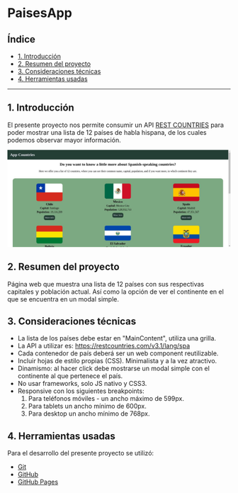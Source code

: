 # PaisesApp

## Índice

* [1. Introducción](#1-introducción)
* [2. Resumen del proyecto](#2-resumen-del-proyecto)
* [3. Consideraciones técnicas](#3-consideraciones-técnicas)
* [4. Herramientas usadas](#4-herramientas-usadas)

***

## 1. Introducción
El presente proyecto nos permite consumir un API [REST COUNTRIES](https://restcountries.com/) para poder mostrar una lista de 12 países de habla hispana, de los cuales podemos observar mayor información.

![img](./img/screen.jpg)

## 2. Resumen del proyecto
Página web que muestra una lista de 12 países con sus respectivas capitales y población actual.
Así como la opción de ver el continente en el que se encuentra en un modal simple.

## 3. Consideraciones técnicas
- La lista de los países debe estar en "MainContent", utiliza una grilla.
- La API a utilizar es: https://restcountries.com/v3.1/lang/spa
- Cada contenedor de país deberá ser un web component reutilizable.
- Incluir hojas de estilo propias (CSS). Minimalista y a la vez atractivo.
- Dinamismo: al hacer click debe mostrarse un modal simple con el continente al que pertenece el país.
- No usar frameworks, solo JS nativo y CSS3.
- Responsive con los siguientes breakpoints:
    1) Para teléfonos móviles - un ancho máximo de 599px.
    2) Para tablets un ancho mínimo de 600px.
    3) Para desktop un ancho mínimo de 768px.
    
## 4. Herramientas usadas
Para el desarrollo del presente proyecto se utilizó:
* [Git](https://git-scm.com/)
* [GitHub](https://github.com/)
* [GitHub Pages](https://pages.github.com/)
